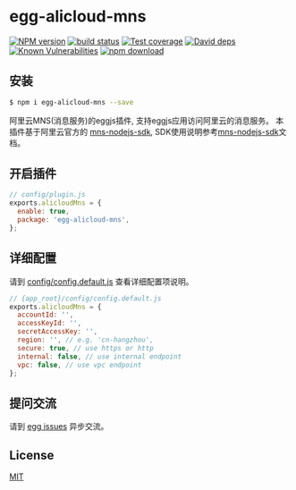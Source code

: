 # egg-alicloud-mns

[![NPM version][npm-image]][npm-url]
[![build status][travis-image]][travis-url]
[![Test coverage][codecov-image]][codecov-url]
[![David deps][david-image]][david-url]
[![Known Vulnerabilities][snyk-image]][snyk-url]
[![npm download][download-image]][download-url]

[npm-image]: https://img.shields.io/npm/v/egg-alicloud-mns.svg?style=flat-square
[npm-url]: https://npmjs.org/package/egg-alicloud-mns
[travis-image]: https://img.shields.io/travis/eggjs/egg-alicloud-mns.svg?style=flat-square
[travis-url]: https://travis-ci.org/eggjs/egg-alicloud-mns
[codecov-image]: https://img.shields.io/codecov/c/github/eggjs/egg-alicloud-mns.svg?style=flat-square
[codecov-url]: https://codecov.io/github/eggjs/egg-alicloud-mns?branch=master
[david-image]: https://img.shields.io/david/eggjs/egg-alicloud-mns.svg?style=flat-square
[david-url]: https://david-dm.org/eggjs/egg-alicloud-mns
[snyk-image]: https://snyk.io/test/npm/egg-alicloud-mns/badge.svg?style=flat-square
[snyk-url]: https://snyk.io/test/npm/egg-alicloud-mns
[download-image]: https://img.shields.io/npm/dm/egg-alicloud-mns.svg?style=flat-square
[download-url]: https://npmjs.org/package/egg-alicloud-mns

<!--
Description here.
-->

## 安装

```bash
$ npm i egg-alicloud-mns --save
```

阿里云MNS(消息服务)的eggjs插件, 支持eggjs应用访问阿里云的消息服务。
本插件基于阿里云官方的 [mns-nodejs-sdk](https://github.com/aliyun/mns-nodejs-sdk), SDK使用说明参考[mns-nodejs-sdk](https://github.com/aliyun/mns-nodejs-sdk)文档。

## 开启插件

```js
// config/plugin.js
exports.alicloudMns = {
  enable: true,
  package: 'egg-alicloud-mns',
};
```

## 详细配置

请到 [config/config.default.js](config/config.default.js) 查看详细配置项说明。
```js
// {app_root}/config/config.default.js
exports.alicloudMns = {
  accountId: '',
  accessKeyId: '',
  secretAccessKey: '',
  region: '', // e.g. 'cn-hangzhou',
  secure: true, // use https or http
  internal: false, // use internal endpoint
  vpc: false, // use vpc endpoint
};
```

## 提问交流

请到 [egg issues](https://github.com/jerryhu/egg-alicloud-mns/issues) 异步交流。

## License

[MIT](LICENSE)

